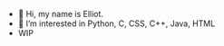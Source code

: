 - 👋 Hi, my name is Elliot.
- 👀 I’m interested in Python, C, CSS, C++, Java, HTML
- WIP

<!---

--->
